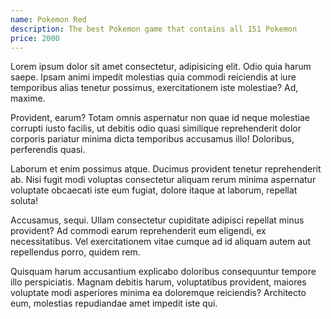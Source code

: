 ```yaml
---
name: Pokemon Red
description: The best Pokemon game that contains all 151 Pokemon
price: 2000
---
```


Lorem ipsum dolor sit amet consectetur, adipisicing elit. Odio quia harum saepe. Ipsam animi impedit molestias quia commodi reiciendis at iure temporibus alias tenetur possimus, exercitationem iste molestiae? Ad, maxime.

Provident, earum? Totam omnis aspernatur non quae id neque molestiae corrupti iusto facilis, ut debitis odio quasi similique reprehenderit dolor corporis pariatur minima dicta temporibus accusamus illo! Doloribus, perferendis quasi.

Laborum et enim possimus atque. Ducimus provident tenetur reprehenderit ab. Nisi fugit modi voluptas consectetur aliquam rerum minima aspernatur voluptate obcaecati iste eum fugiat, dolore itaque at laborum, repellat soluta!

Accusamus, sequi. Ullam consectetur cupiditate adipisci repellat minus provident? Ad commodi earum reprehenderit eum eligendi, ex necessitatibus. Vel exercitationem vitae cumque ad id aliquam autem aut repellendus porro, quidem rem.

Quisquam harum accusantium explicabo doloribus consequuntur tempore illo perspiciatis. Magnam debitis harum, voluptatibus provident, maiores voluptate modi asperiores minima ea doloremque reiciendis? Architecto eum, molestias repudiandae amet impedit iste qui.
